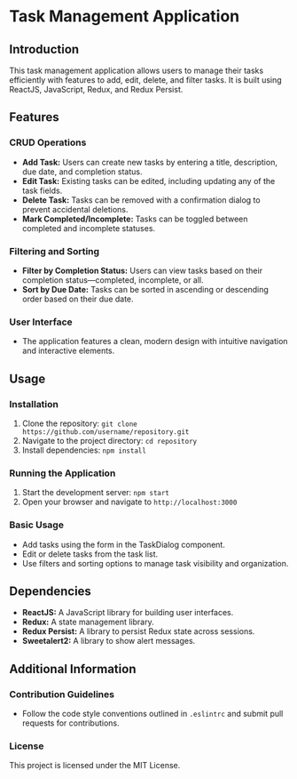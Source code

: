# Task Management Application

## Introduction
This task management application allows users to manage their tasks efficiently with features to add, edit, delete, and filter tasks. It is built using ReactJS, JavaScript, Redux, and Redux Persist.

## Features

### CRUD Operations
- **Add Task:** Users can create new tasks by entering a title, description, due date, and completion status.
- **Edit Task:** Existing tasks can be edited, including updating any of the task fields.
- **Delete Task:** Tasks can be removed with a confirmation dialog to prevent accidental deletions.
- **Mark Completed/Incomplete:** Tasks can be toggled between completed and incomplete statuses.

### Filtering and Sorting
- **Filter by Completion Status:** Users can view tasks based on their completion status—completed, incomplete, or all.
- **Sort by Due Date:** Tasks can be sorted in ascending or descending order based on their due date.

### User Interface
- The application features a clean, modern design with intuitive navigation and interactive elements.

## Usage

### Installation
1. Clone the repository: `git clone https://github.com/username/repository.git`
2. Navigate to the project directory: `cd repository`
3. Install dependencies: `npm install`

### Running the Application
1. Start the development server: `npm start`
2. Open your browser and navigate to `http://localhost:3000`

### Basic Usage
- Add tasks using the form in the TaskDialog component.
- Edit or delete tasks from the task list.
- Use filters and sorting options to manage task visibility and organization.

## Dependencies

- **ReactJS:** A JavaScript library for building user interfaces.
- **Redux:** A state management library.
- **Redux Persist:** A library to persist Redux state across sessions.
- **Sweetalert2:** A library to show alert messages.

## Additional Information

### Contribution Guidelines
- Follow the code style conventions outlined in `.eslintrc` and submit pull requests for contributions.

### License
This project is licensed under the MIT License.
